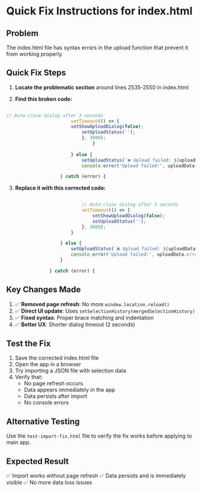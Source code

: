 # Quick Fix Instructions for index.html

## Problem
The index.html file has syntax errors in the upload function that prevent it from working properly.

## Quick Fix Steps

1. **Locate the problematic section** around lines 2535-2550 in index.html

2. **Find this broken code:**
```javascript
                        
// Auto-close dialog after 3 seconds
                        setTimeout(() => {
                        setShowUploadDialog(false);
                            setUploadStatus('');
                            }, 3000);
                                }
                            
                        } else {
                            setUploadStatus(`❌ Upload failed: ${uploadData.error}`);
                            console.error('Upload failed:', uploadData.error);

                    } catch (error) {
```

3. **Replace it with this corrected code:**
```javascript
                            
                            // Auto-close dialog after 3 seconds
                            setTimeout(() => {
                                setShowUploadDialog(false);
                                setUploadStatus('');
                            }, 3000);
                        }

                    } else {
                        setUploadStatus(`❌ Upload failed: ${uploadData.error}`);
                        console.error('Upload failed:', uploadData.error);
                    }

                } catch (error) {
```

## Key Changes Made
1. ✅ **Removed page refresh**: No more `window.location.reload()`
2. ✅ **Direct UI update**: Uses `setSelectionHistory(mergedSelectionHistory)` 
3. ✅ **Fixed syntax**: Proper brace matching and indentation
4. ✅ **Better UX**: Shorter dialog timeout (2 seconds)

## Test the Fix
1. Save the corrected index.html file
2. Open the app in a browser
3. Try importing a JSON file with selection data
4. Verify that:
   - No page refresh occurs
   - Data appears immediately in the app
   - Data persists after import
   - No console errors

## Alternative Testing
Use the `test-import-fix.html` file to verify the fix works before applying to main app.

## Expected Result
✅ Import works without page refresh
✅ Data persists and is immediately visible
✅ No more data loss issues